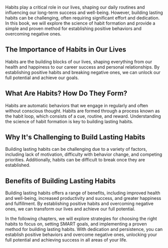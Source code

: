 
Habits play a critical role in our lives, shaping our daily routines and influencing our long-term success and well-being. However, building lasting habits can be challenging, often requiring significant effort and dedication. In this book, we will explore the science of habit formation and provide a simple and proven method for establishing positive behaviors and overcoming negative ones.

The Importance of Habits in Our Lives
-------------------------------------

Habits are the building blocks of our lives, shaping everything from our health and happiness to our career success and personal relationships. By establishing positive habits and breaking negative ones, we can unlock our full potential and achieve our goals.

What Are Habits? How Do They Form?
----------------------------------

Habits are automatic behaviors that we engage in regularly and often without conscious thought. Habits are formed through a process known as the habit loop, which consists of a cue, routine, and reward. Understanding the science of habit formation is key to building lasting habits.

Why It's Challenging to Build Lasting Habits
--------------------------------------------

Building lasting habits can be challenging due to a variety of factors, including lack of motivation, difficulty with behavior change, and competing priorities. Additionally, habits can be difficult to break once they are established.

Benefits of Building Lasting Habits
-----------------------------------

Building lasting habits offers a range of benefits, including improved health and well-being, increased productivity and success, and greater happiness and fulfillment. By establishing positive habits and overcoming negative ones, we can transform our lives and achieve our full potential.

In the following chapters, we will explore strategies for choosing the right habits to focus on, setting SMART goals, and implementing a proven method for building lasting habits. With dedication and persistence, you can establish positive behaviors and overcome negative ones, unlocking your full potential and achieving success in all areas of your life.

